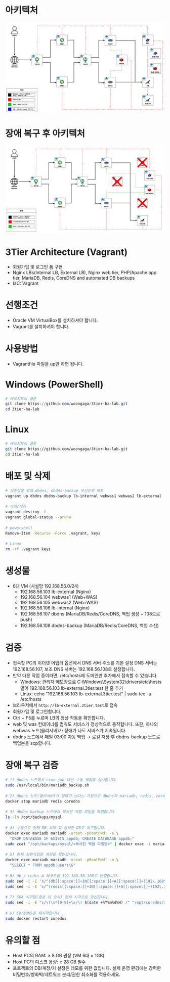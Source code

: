 # 아키텍처
![아키텍처 다이어그램](images/흐름도.png)

# 장애 복구 후 아키텍처
![아키텍처 다이어그램](images/장애복구_흐름도.png)

# 3Tier Architecture (Vagrant)
- 회원가입 및 로그인 폼 구현
- Nginx LBs(Internal LB, External LB), Nginx web tier, PHP/Apache app tier, MariaDB, Redis, CoreDNS and automated DB backups
- IaC: Vagrant

# 선행조건
- Oracle VM VirtualBox를 설치하셔야 합니다.
- Vagrant를 설치하셔야 합니다.

# 사용방법
- Vagrantfile 파일을 up만 하면 됩니다.

# Windows (PowerShell)
```powershell
# 레포지토리 클론
git clone https://github.com/woongaga/3tier-ha-lab.git
cd 3tier-ha-lab
```

# Linux
```bash
# 레포지토리 클론
git clone https://github.com/woongaga/3tier-ha-lab.git
cd 3tier-ha-lab
```

# 배포 및 삭제
```bash
# 의존성을 위해 dbdns, dbdns-backup 우선순위 배포
vagrant up dbdns dbdns-backup lb-internal webwas1 webwas2 lb-external

# 삭제/정리
vagrant destroy -f
vagrant global-status --prune

# powershell
Remove-Item -Recurse -Force .vagrant, keys

# Linux
rm -rf .vagrant keys
```

# 생성물
- 6대 VM (사설망 192.168.56.0/24)
  - 192.168.56.103 lb-external (Nginx)
  - 192.168.56.104 webwas1 (Web+WAS)
  - 192.168.56.105 webwas2 (Web+WAS)
  - 192.168.56.106 lb-internal (Nginx)
  - 192.168.56.107 dbdns (MariaDB/Redis/CoreDNS, 백업 생성 + 108으로 push)
  - 192.168.56.108 dbdns-backup (MariaDB/Redis/CoreDNS, 백업 수신)

# 검증
- 접속할 PC의 이더넷 어댑터 옵션에서 DNS 서버 주소를 기본 설정 DNS 서버는 192.168.56.107, 보조 DNS 서버는 192.168.56.108로 설정합니다.
- 만약 다른 작업 중이라면, /etc/hosts에 도메인만 추가해서 접속할 수 있습니다.
  - Windows: 관리자 메모장으로 C:\Windows\System32\drivers\etc\hosts 열어 192.168.56.103 lb-external.3tier.test 한 줄 추가
  - Linux: echo "192.168.56.103 lb-external.3tier.test" | sudo tee -a /etc/hosts
- 브라우저에서 `http://lb-external.3tier.test`로 접속
- 회원가입 및 로그인합니다.
- Ctrl + F5를 누르며 LB의 정상 작동을 확인합니다.
- web 및 was 컨테이너를 멈춰도 서비스가 정상적으로 동작합니다. 또한, 하나의 webwas 노드(물리서버)가 장애가 나도 서비스가 지속됩니다.
- dbdns 노드에서 매일 03:00 자동 백업 → 로컬 저장 후 dbdns-backup 노드로 백업본을 scp합니다.

# 장애 복구 검증
```bash
# 1) dbdns 노드에서 cron job 대신 수동 백업을 실시합니다.
sudo /usr/local/bin/mariadb_backup.sh

# 2) dbdns 노드(물리서버)가 장애가 났다는 가정으로 dbdns의 mariadb, redis, coredns 컨테이너를 stop시킵니다.
docker stop mariadb redis coredns

# 3) dbdns-backup 노드에서 복사된 백업 파일을 확인합니다.
ls -lh /opt/backups/mysql

# 4) 수동으로 현재 DB 삭제 및 선택한 DB로 복구합니다.
docker exec mariadb mariadb -uroot -pRootPwd! -e \
  "DROP DATABASE IF EXISTS appdb; CREATE DATABASE appdb;"
sudo zcat "/opt/backups/mysql/<복사된 백업 파일명>" | docker exec -i mariadb mariadb -uroot -pRootPwd! appdb

# 5) 현재 회원가입한 계정을 확인합니다.
docker exec mariadb mariadb -uroot -pRootPwd! -e \
  "SELECT * FROM appdb.users\G"

# 6) db / redis A 레코드를 192.168.56.108로 변경합니다.
sudo sed -i -E 's/^(db[[:space:]]+IN[[:space:]]+A[[:space:]]+)192\.168\.56\.107/\1 192.168.56.108/' "/opt/coredns/3tier.test.zone"
sudo sed -i -E 's/^(redis[[:space:]]+IN[[:space:]]+A[[:space:]]+)192\.168\.56\.107/\1 192.168.56.108/' "/opt/coredns/3tier.test.zone"

# 7) SOA 시리얼(괄호 뒤 숫자) 현재 시각으로 갱신합니다.
sudo sed -i -E "s/\(\s*[0-9]+\s/\( $(date +%Y%m%d%H) /" "/opt/coredns/3tier.test.zone"

# 8) CoreDNS를 재시작합니다.
sudo docker restart coredns
```

# 유의할 점
- Host PC의 RAM: ≥ 8 GB 권장 (VM 6대 × 1GB)
- Host PC의 디스크 용량: ≥ 28 GB 필수
- 프로젝트의 DB/계정/키 설정은 데모를 위한 값입니다. 실제 운영 환경에는 강력한 비밀번호/방화벽/네트워크 분리/권한 최소화를 적용하세요.
